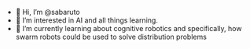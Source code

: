 - 👋 Hi, I’m @sabaruto
- 👀 I’m interested in AI and all things learning.
- 🌱 I’m currently learning about cognitive robotics and specifically, how swarm robots could be used to solve distribution problems

<!---
sabaruto/sabaruto is a ✨ special ✨ repository because its `README.md` (this file) appears on your GitHub profile.
You can click the Preview link to take a look at your changes.
--->
